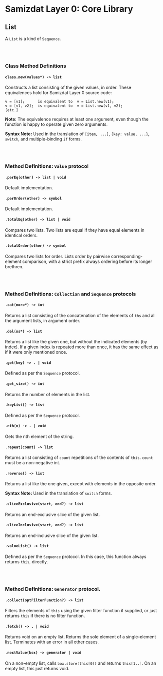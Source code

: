 Samizdat Layer 0: Core Library
==============================

List
----

A `List` is a kind of `Sequence`.

<br><br>
### Class Method Definitions

#### `class.new(values*) -> list`

Constructs a list consisting of the given values, in order.
These equivalences hold for Samizdat Layer 0 source code:

```
v = [v1];      is equivalent to  v = List.new(v1);
v = [v1, v2];  is equivalent to  v = List.new(v1, v2);
[etc.]
```

**Note:** The equivalence requires at least one argument, even though
the function is happy to operate given zero arguments.

**Syntax Note:** Used in the translation of `[item, ...]`,
`{key: value, ...}`, `switch`, and multiple-binding `if` forms.


<br><br>
### Method Definitions: `Value` protocol

#### `.perEq(other) -> list | void`

Default implementation.

#### `.perOrder(other) -> symbol`

Default implementation.

#### `.totalEq(other) -> list | void`

Compares two lists. Two lists are equal if they have equal elements in
identical orders.

#### `.totalOrder(other) -> symbol`

Compares two lists for order. Lists order by pairwise corresponding-element
comparison, with a strict prefix always ordering before its longer brethren.


<br><br>
### Method Definitions: `Collection` and `Sequence` protocols

#### `.cat(more*) -> int`

Returns a list consisting of the concatenation of the elements
of `ths` and all the argument lists, in argument order.

#### `.del(ns*) -> list`

Returns a list like the given one, but without the indicated elements
(by index). If a given index is repeated more than once, it has the same
effect as if it were only mentioned once.

#### `.get(key) -> . | void`

Defined as per the `Sequence` protocol.

#### `.get_size() -> int`

Returns the number of elements in the list.

#### `.keyList() -> list`

Defined as per the `Sequence` protocol.

#### `.nth(n) -> . | void`

Gets the nth element of the string.

#### `.repeat(count) -> list`

Returns a list consisting of `count` repetitions of the contents of `this`.
`count` must be a non-negative int.

#### `.reverse() -> list`

Returns a list like the one given, except with elements in the opposite
order.

**Syntax Note:** Used in the translation of `switch` forms.

#### `.sliceExclusive(start, end?) -> list`

Returns an end-exclusive slice of the given list.

#### `.sliceInclusive(start, end?) -> list`

Returns an end-inclusive slice of the given list.

#### `.valueList() -> list`

Defined as per the `Sequence` protocol. In this case, this function always
returns `this`, directly.



<br><br>
### Method Definitions: `Generator` protocol.

#### `.collect(optFilterFunction?) -> list`

Filters the elements of `this` using the given filter function if supplied,
or just returns `this` if there is no filter function.

#### `.fetch() -> . | void`

Returns void on an empty list. Returns the sole element of a single-element
list. Terminates with an error in all other cases.

#### `.nextValue(box) -> generator | void`

On a non-empty list, calls `box.store(this[0])` and returns
`this[1..]`. On an empty list, this just returns void.
